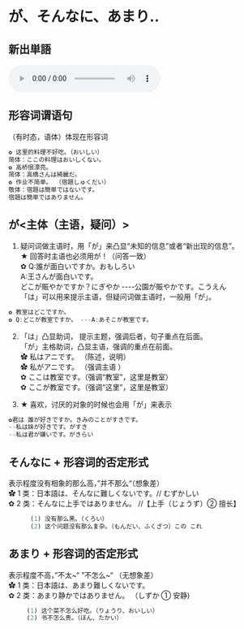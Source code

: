 # が、そんなに、あまり..

## 新出単語
<vue-plyr>
  <audio controls crossorigin playsinline loop>
    <source src="../audio/4-1-たんご.mp3" type="audio/mp3" />
  </audio>
 </vue-plyr>

## 形容词谓语句

（有时态，语体）体现在形容词

```ts
✿ 这里的料理不好吃。（おいしい）
简体：ここの料理はおいしくない。
✿ 高桥很漂亮。
简体：高橋さんは綺麗だ。
✿ 作业不简单。 （宿題しゅくだい）
敬体：宿題は簡単ではないです。
宿題は簡単ではありません。
```

## が<主体（主语，疑问）>

1. 疑问词做主语时，用「が」来凸显“未知的信息”或者“新出现的信息”。  
   ★ 回答时主语也必须用が！（问答一致）  
   ✿ Q:誰が面白いですか。おもしろい  
    A:王さんが面白いです。  
   どこが賑やかですか？にぎやか ----公園が賑やかです。こうえん  
   「は」可以用来提示主语，但疑问词做主语时，一般用「が」。

```ts
✿ 教室はどこですか。
✿ Q:どこが教室ですか。 ---A:あそこが教室です。
```

2. 「は」凸显助词， 提示主题，强调后者，句子重点在后面。  
   「が」主格助词，凸显主语，强调的重点在前面。  
   ✿ 私はアニです。 （陈述，说明）  
   ✿ 私がアニです。 （强调主语 ）  
   ✿ ここは教室です。（强调“教室”，这里是教室）  
   ✿ ここが教室です。（强调“这里”，这里是教室）

3. ★ 喜欢，讨厌的对象的时候也会用「が」来表示

```ts
✿君は 誰が好きですか。きみのことがすきです。
--私は妹が好きです。がすき
--私は君が嫌いです。がきらい
```

## そんなに + 形容词的否定形式

表示程度没有相象的那么高，”并不那么“（想象差）  
✿ 1 类：日本語は、そんなに難しくないです。// むずかしい  
✿ 2 类：そんなに上手ではありません。 //【上手（じょうず）② 擅长】  

```ts
      (1) 没有那么黑。（くろい）
      (2) 这个问题没有那么复杂。（もんだい、ふくざつ）この これ
```

## あまり + 形容词的否定形式  
表示程度不高，”不太~“ ”不怎么~“ （无想象差）  
✿ 1 类：日本語は、あまり難しくないです。   
✿ 2 类：あまり静かではありません。 （しずか ① 安静)  

```ts
     (1) 这个菜不怎么好吃。（りょうり、おいしい）
     (2) 书不怎么贵。（ほん、たかい）
```
